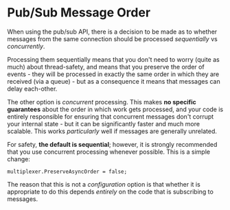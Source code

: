 ﻿Pub/Sub Message Order
===

When using the pub/sub API, there is a decision to be made as to whether messages from the same connection should be processed *sequentially* vs *concurrently*.

Processing them sequentially means that you don't need to worry (quite as much) about thread-safety, and means that you preserve the order of events -
they will be processed in exactly the same order in which they are received (via a queue) - but as a consequence it means that messages can delay each-other.

The other option is *concurrent* processing. This makes **no specific guarantees** about the order in which work gets processed, and your code is entirely
responsible for ensuring that concurrent messages don't corrupt your internal state - but it can be significantly faster and much more scalable.
This works *particularly* well if messages are generally unrelated.

For safety, **the default is sequential**; however, it is strongly recommended that you use concurrent processing whenever possible. This is a simple change:

    multiplexer.PreserveAsyncOrder = false;

The reason that this is not a *configuration* option is that whether it is appropriate to do this depends *entirely* on the code that is subscribing to
messages.
